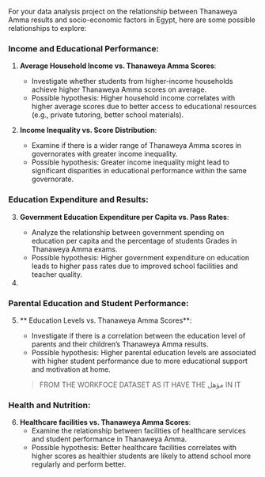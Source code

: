 For your data analysis project on the relationship between Thanaweya Amma results and socio-economic factors in Egypt, here are some possible relationships to explore:

### Income and Educational Performance:
1. **Average Household Income vs. Thanaweya Amma Scores**:
   - Investigate whether students from higher-income households achieve higher Thanaweya Amma scores on average.
   - Possible hypothesis: Higher household income correlates with higher average scores due to better access to educational resources (e.g., private tutoring, better school materials).

2. **Income Inequality vs. Score Distribution**:
   - Examine if there is a wider range of Thanaweya Amma scores in governorates with greater income inequality.
   - Possible hypothesis: Greater income inequality might lead to significant disparities in educational performance within the same governorate.

### Education Expenditure and Results:
3. **Government Education Expenditure per Capita vs. Pass Rates**:
   - Analyze the relationship between government spending on education per capita and the percentage of students Grades in Thanaweya Amma exams.
   - Possible hypothesis: Higher government expenditure on education leads to higher pass rates due to improved school facilities and teacher quality.

4.

### Parental Education and Student Performance:
5. ** Education Levels  vs. Thanaweya Amma Scores**:
   - Investigate if there is a correlation between the education level of parents and their children’s Thanaweya Amma results.
   - Possible hypothesis: Higher parental education levels are associated with higher student performance due to more educational support and motivation at home.

    > FROM THE WORKFOCE DATASET AS IT HAVE THE مؤهل IN IT
### Health and Nutrition:
6. **Healthcare facilities vs. Thanaweya Amma Scores**:
   - Examine the relationship between facilities of healthcare services and student performance in Thanaweya Amma.
   - Possible hypothesis: Better healthcare facilities correlates with higher scores as healthier students are likely to attend school more regularly and perform better.
